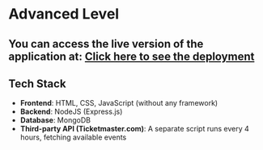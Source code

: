 # Advanced Level

## You can access the live version of the application at: <a href="http://ec2-18-156-135-252.eu-central-1.compute.amazonaws.com/" target="_blank">Click here to see the deployment</a>

## Tech Stack

- **Frontend**: HTML, CSS, JavaScript (without any framework)
- **Backend**: NodeJS (Express.js)
- **Database**: MongoDB
- **Third-party API (Ticketmaster.com)**: A separate script runs every 4 hours, fetching available events
